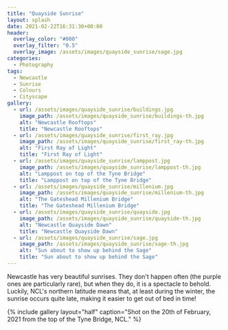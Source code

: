 ```yaml
---
title: "Quayside Sunrise"
layout: splash
date: 2021-02-22T16:31:30+00:00
header:
  overlay_color: "#000"
  overlay_filter: "0.5"
  overlay_image: /assets/images/quayside_sunrise/sage.jpg
categories:
  - Photography
tags:
  - Newcastle
  - Sunrise
  - Colours
  - Cityscape
gallery:
  - url: /assets/images/quayside_sunrise/buildings.jpg
    image_path: /assets/images/quayside_sunrise/buildings-th.jpg
    alt: "Newcastle Rooftops"
    title: "Newcastle Rooftops"
  - url: /assets/images/quayside_sunrise/first_ray.jpg
    image_path: /assets/images/quayside_sunrise/first_ray-th.jpg
    alt: "First Ray of Light"
    title: "First Ray of Light"
  - url: /assets/images/quayside_sunrise/lamppost.jpg
    image_path: /assets/images/quayside_sunrise/lamppost-th.jpg
    alt: "Lamppost on top of the Tyne Bridge"
    title: "Lamppost on top of the Tyne Bridge"
  - url: /assets/images/quayside_sunrise/millenium.jpg
    image_path: /assets/images/quayside_sunrise/millenium-th.jpg
    alt: "The Gateshead Millenium Bridge"
    title: "The Gateshead Millenium Bridge"
  - url: /assets/images/quayside_sunrise/quayside.jpg
    image_path: /assets/images/quayside_sunrise/quayside-th.jpg
    alt: "Newcastle Quayside Dawn"
    title: "Newcastle Quayside Dawn"
  - url: /assets/images/quayside_sunrise/sage.jpg
    image_path: /assets/images/quayside_sunrise/sage-th.jpg
    alt: "Sun about to show up behind the Sage"
    title: "Sun about to show up behind the Sage"
---
```


Newcastle has very beautiful sunrises. They don't happen often (the purple ones are particularly rare), but when they do, it is a spectacle to behold. Luckily, NCL's northern latitude means that, at least during the winter, the sunrise occurs quite late, making it easier to get out of bed in time!

{% include gallery layout="half" caption="Shot on the 20th of February, 2021 from the top of the Tyne Bridge, NCL." %}
